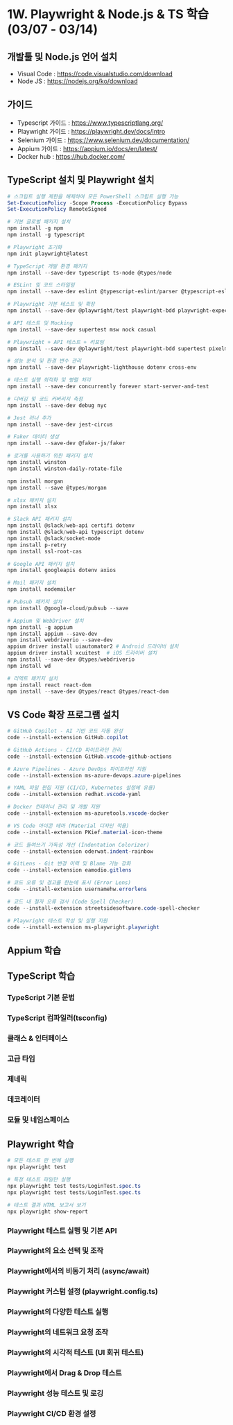 # 1W. Playwright & Node.js & TS 학습(03/07 - 03/14)

## 개발툴 및 Node.js 언어 설치
- Visual Code : https://code.visualstudio.com/download
- Node JS : https://nodejs.org/ko/download


## 가이드
- Typescript 가이드 : https://www.typescriptlang.org/
- Playwright 가이드 : https://playwright.dev/docs/intro
- Selenium 가이드 : https://www.selenium.dev/documentation/
- Appium 가이드 : https://appium.io/docs/en/latest/
- Docker hub : https://hub.docker.com/


## TypeScript 설치 및 Playwright 설치
```PowerShell
# 스크립트 실행 제한을 해제하여 모든 PowerShell 스크립트 실행 가능
Set-ExecutionPolicy -Scope Process -ExecutionPolicy Bypass
Set-ExecutionPolicy RemoteSigned

# 기본 글로벌 패키지 설치
npm install -g npm
npm install -g typescript

# Playwright 초기화
npm init playwright@latest

# TypeScript 개발 환경 패키지
npm install --save-dev typescript ts-node @types/node

# ESLint 및 코드 스타일링
npm install --save-dev eslint @typescript-eslint/parser @typescript-eslint/eslint-plugin eslint-config-prettier eslint-plugin-prettier prettier

# Playwright 기본 테스트 및 확장
npm install --save-dev @playwright/test playwright-bdd playwright-expect

# API 테스트 및 Mocking
npm install --save-dev supertest msw nock casual

# Playwright + API 테스트 + 리포팅
npm install --save-dev @playwright/test playwright-bdd supertest pixelmatch dotenv allure-playwright

# 성능 분석 및 환경 변수 관리
npm install --save-dev playwright-lighthouse dotenv cross-env

# 테스트 실행 최적화 및 병렬 처리
npm install --save-dev concurrently forever start-server-and-test

# 디버깅 및 코드 커버리지 측정
npm install --save-dev debug nyc

# Jest 러너 추가
npm install --save-dev jest-circus

# Faker 데이터 생성
npm install --save-dev @faker-js/faker

# 로거를 사용하기 위한 패키지 설치
npm install winston
npm install winston-daily-rotate-file

npm install morgan
npm install --save @types/morgan

# xlsx 패키지 설치
npm install xlsx

# Slack API 패키지 설치
npm install @slack/web-api certifi dotenv
npm install @slack/web-api typescript dotenv
npm install @slack/socket-mode
npm install p-retry
npm install ssl-root-cas

# Google API 패키지 설치
npm install googleapis dotenv axios

# Mail 패키지 설치
npm install nodemailer

# Pubsub 패키지 설치
npm install @google-cloud/pubsub --save

# Appium 및 WebDriver 설치
npm install -g appium
npm install appium --save-dev
npm install webdriverio --save-dev
appium driver install uiautomator2 # Android 드라이버 설치
appium driver install xcuitest  # iOS 드라이버 설치
npm install --save-dev @types/webdriverio
npm install wd

# 리엑트 패키지 설치
npm install react react-dom
npm install --save-dev @types/react @types/react-dom

```

## VS Code 확장 프로그램 설치
```PowerShell
# GitHub Copilot - AI 기반 코드 자동 완성
code --install-extension GitHub.copilot

# GitHub Actions - CI/CD 파이프라인 관리
code --install-extension GitHub.vscode-github-actions

# Azure Pipelines - Azure DevOps 파이프라인 지원
code --install-extension ms-azure-devops.azure-pipelines

# YAML 파일 편집 지원 (CI/CD, Kubernetes 설정에 유용)
code --install-extension redhat.vscode-yaml

# Docker 컨테이너 관리 및 개발 지원
code --install-extension ms-azuretools.vscode-docker

# VS Code 아이콘 테마 (Material 디자인 적용)
code --install-extension PKief.material-icon-theme

# 코드 들여쓰기 가독성 개선 (Indentation Colorizer)
code --install-extension oderwat.indent-rainbow

# GitLens - Git 변경 이력 및 Blame 기능 강화
code --install-extension eamodio.gitlens

# 코드 오류 및 경고를 한눈에 표시 (Error Lens)
code --install-extension usernamehw.errorlens

# 코드 내 철자 오류 검사 (Code Spell Checker)
code --install-extension streetsidesoftware.code-spell-checker

# Playwright 테스트 작성 및 실행 지원
code --install-extension ms-playwright.playwright
```

## Appium 학습

## TypeScript 학습

### TypeScript 기본 문법
### TypeScript 컴파일러(tsconfig)
### 클래스 & 인터페이스
### 고급 타입
### 제네릭
### 데코레이터
### 모듈 및 네임스페이스


## Playwright 학습
```PowerShell
# 모든 테스트 한 번에 실행
npx playwright test

# 특정 테스트 파일만 실행
npx playwright test tests/LoginTest.spec.ts
npx playwright test tests/LoginTest.spec.ts

# 테스트 결과 HTML 보고서 보기
npx playwright show-report
```

### Playwright 테스트 실행 및 기본 API
### Playwright의 요소 선택 및 조작
### Playwright에서의 비동기 처리 (async/await)
### Playwright 커스텀 설정 (playwright.config.ts)
### Playwright의 다양한 테스트 실행
### Playwright의 네트워크 요청 조작
### Playwright의 시각적 테스트 (UI 회귀 테스트)
### Playwright에서 Drag & Drop 테스트
### Playwright 성능 테스트 및 로깅
### Playwright CI/CD 환경 설정
